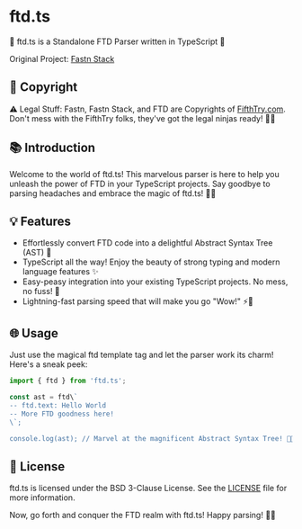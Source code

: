 # ftd.ts

🌳 ftd.ts is a Standalone FTD Parser written in TypeScript 🚀

Original Project: [Fastn Stack](https://fastn.com)

## 📜 Copyright

⚠️ Legal Stuff: Fastn, Fastn Stack, and FTD are Copyrights of [FifthTry.com](https://fifthtry.com). Don't mess with the FifthTry folks, they've got the legal ninjas ready! 🥷💼

## 📚 Introduction

Welcome to the world of ftd.ts! This marvelous parser is here to help you unleash the power of FTD in your TypeScript projects. Say goodbye to parsing headaches and embrace the magic of ftd.ts! 🎩💫

## 💡 Features

- Effortlessly convert FTD code into a delightful Abstract Syntax Tree (AST) 🌳
- TypeScript all the way! Enjoy the beauty of strong typing and modern language features ✨
- Easy-peasy integration into your existing TypeScript projects. No mess, no fuss! 🧩
- Lightning-fast parsing speed that will make you go "Wow!" ⚡️💨

## 🌐 Usage

Just use the magical ftd template tag and let the parser work its charm! Here's a sneak peek:

```typescript
import { ftd } from 'ftd.ts';

const ast = ftd\`
-- ftd.text: Hello World
-- More FTD goodness here!
\`;

console.log(ast); // Marvel at the magnificent Abstract Syntax Tree! 🌳🤩
```

## 📃 License

ftd.ts is licensed under the BSD 3-Clause License. See the [LICENSE](LICENSE) file for more information.

Now, go forth and conquer the FTD realm with ftd.ts! Happy parsing! 🚀✨